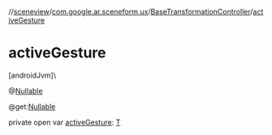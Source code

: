 //[sceneview](../../../index.md)/[com.google.ar.sceneform.ux](../index.md)/[BaseTransformationController](index.md)/[activeGesture](active-gesture.md)

# activeGesture

[androidJvm]\

@[Nullable](https://developer.android.com/reference/kotlin/androidx/annotation/Nullable.html)

@get:[Nullable](https://developer.android.com/reference/kotlin/androidx/annotation/Nullable.html)

private open var [activeGesture](active-gesture.md): [T](../../com.google.ar.sceneform.collision/-collision-system/raycast-all.md)

